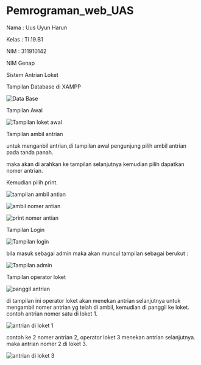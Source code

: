 # Pemrograman_web_UAS

Nama  : Uus Uyun Harun

Kelas : TI.19.B1

NIM   : 311910142

NIM Genap

Sistem Antrian Loket

Tampilan Database di XAMPP

![Data Base](https://user-images.githubusercontent.com/81503668/126307561-28d97881-552e-442a-94d1-801e93b3c933.JPG)



Tampilan Awal

![Tampilan loket awal](https://user-images.githubusercontent.com/81503668/126307847-86268757-f500-4358-a36c-79c8406ee2c3.JPG)


Tampilan ambil antrian

untuk menganbil antrian,di tampilan awal pengunjung pilih ambil antrian pada tanda panah.

maka akan di arahkan ke tampilan selanjutnya kemudian pilih dapatkan nomer antrian.

Kemudian pilih print.

![tampilan ambil antian](https://user-images.githubusercontent.com/81503668/126308485-357bea56-77ea-41fe-9948-6732d653178b.JPG)


![ambil nomer antian](https://user-images.githubusercontent.com/81503668/126308086-57027703-a73f-4d4d-84a0-0f28fb5ea7a0.JPG)


![print nomer antian](https://user-images.githubusercontent.com/81503668/126308582-3e0b97f7-1866-495c-bc48-d6fe1cf6b6b0.JPG)

Tampilan Login

![Tampilan login](https://user-images.githubusercontent.com/81503668/126308646-bd30387e-fad4-4722-b2e5-8b6c3b785707.JPG)

bila masuk sebagai admin maka akan muncul tampilan sebagai berukut :


![Tampilan admin](https://user-images.githubusercontent.com/81503668/126330764-2da905c6-3e86-4db0-95b7-598508b34bb5.JPG)


Tampilan operator loket

![panggil antrian](https://user-images.githubusercontent.com/81503668/126310067-3f73914b-eeac-4714-8d71-0d153fe49ef6.JPG)

di tampilan ini operator loket akan menekan antrian selanjutnya untuk mengambil nomer antrian yg telah di ambil, kemudian di panggil ke loket.
contoh antrian nomer satu di loket 1.

![antrian di loket 1](https://user-images.githubusercontent.com/81503668/126310539-5ce676e6-f3e8-4335-8fae-127c1a251f5a.JPG)

contoh ke 2
nomer antrian 2, operator loket 3 menekan antrian selanjutnya. maka antrian nomer 2 di loket 3.

![antrian di loket 3](https://user-images.githubusercontent.com/81503668/126310807-75a4e24a-4daa-467a-a88e-a5baeeba7d1d.JPG)

